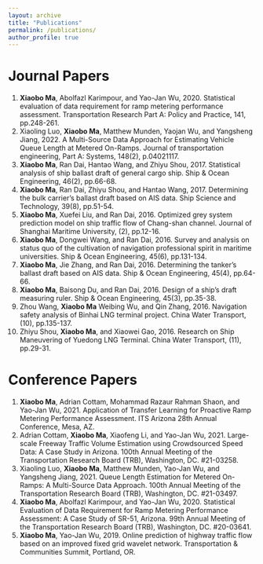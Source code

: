 ```yaml
---
layout: archive
title: "Publications"
permalink: /publications/
author_profile: true
---
```




Journal Papers
======
1.	**Xiaobo Ma**, Abolfazl Karimpour, and Yao-Jan Wu, 2020. Statistical evaluation of data requirement for ramp metering performance assessment. Transportation Research Part A: Policy and Practice, 141, pp.248-261.
2.	Xiaoling Luo, **Xiaobo Ma**, Matthew Munden, Yaojan Wu, and Yangsheng Jiang, 2022. A Multi-Source Data Approach for Estimating Vehicle Queue Length at Metered On-Ramps. Journal of transportation engineering, Part A: Systems, 148(2), p.04021117.
3.	**Xiaobo Ma**, Ran Dai, Hantao Wang, and Zhiyu Shou, 2017. Statistical analysis of ship ballast draft of general cargo ship. Ship & Ocean Engineering, 46(2), pp.66-68. 
4.	**Xiaobo Ma**, Ran Dai, Zhiyu Shou, and Hantao Wang, 2017. Determining the bulk carrier’s ballast draft based on AIS data. Ship Science and Technology, 39(8), pp.51-54.
5.	**Xiaobo Ma**, Xuefei Liu, and Ran Dai, 2016. Optimized grey system prediction model on ship traffic flow of Chang-shan channel. Journal of Shanghai Maritime University, (2), pp.12-16.
6.	**Xiaobo Ma**, Dongwei Wang, and Ran Dai, 2016. Survey and analysis on status quo of the cultivation of navigation professional spirit in maritime universities. Ship & Ocean Engineering, 45(6), pp.131-134.
7.	**Xiaobo Ma**, Jie Zhang, and Ran Dai, 2016. Determining the tanker’s ballast draft based on AIS data. Ship & Ocean Engineering, 45(4), pp.64-66.
8.	**Xiaobo Ma**, Baisong Du, and Ran Dai, 2016. Design of a ship’s draft measuring ruler. Ship & Ocean Engineering, 45(3), pp.35-38.
9.	Zhou Wang, **Xiaobo Ma** Weibing Wu, and Qin Zhang, 2016. Navigation safety analysis of Binhai LNG terminal project. China Water Transport, (10), pp.135-137.
10.	Zhiyu Shou, **Xiaobo Ma**, and Xiaowei Gao, 2016. Research on Ship Maneuvering of Yuedong LNG Terminal. China Water Transport, (11), pp.29-31.

Conference Papers
======
1.	**Xiaobo Ma**, Adrian Cottam,  Mohammad Razaur Rahman Shaon, and Yao-Jan Wu, 2021. Application of Transfer Learning for Proactive Ramp Metering Performance Assessment. ITS Arizona 28th Annual Conference, Mesa, AZ.
2.	Adrian Cottam, **Xiaobo Ma**, Xiaofeng Li, and Yao-Jan Wu, 2021. Large-scale Freeway Traffic Volume Estimation using Crowdsourced Speed Data: A Case Study in Arizona. 100th Annual Meeting of the Transportation Research Board (TRB), Washington, DC. #21-03258.
3.	Xiaoling Luo, **Xiaobo Ma**, Matthew Munden, Yao-Jan Wu, and Yangsheng Jiang, 2021. Queue Length Estimation for Metered On-Ramps: A Multi-Source Data Approach. 100th Annual Meeting of the Transportation Research Board (TRB), Washington, DC. #21-03497.
4.	**Xiaobo Ma**, Abolfazl Karimpour, and Yao-Jan Wu, 2020. Statistical Evaluation of Data Requirement for Ramp Metering Performance Assessment: A Case Study of SR-51, Arizona. 99th Annual Meeting of the Transportation Research Board (TRB), Washington, DC. #20-03641.
5.	**Xiaobo Ma**, Yao-Jan Wu, 2019. Online prediction of highway traffic flow based on  an improved fixed grid wavelet network. Transportation & Communities Summit, Portland, OR.
